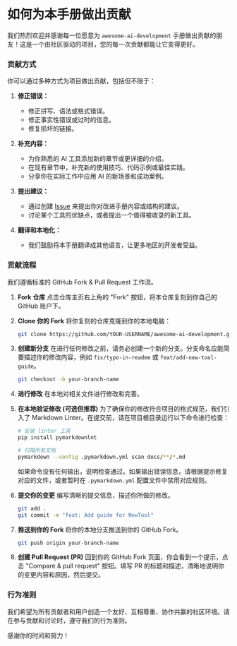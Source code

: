 # 如何为本手册做出贡献

我们热烈欢迎并感谢每一位愿意为 `awesome-ai-development` 手册做出贡献的朋友！这是一个由社区驱动的项目，您的每一次贡献都能让它变得更好。

### 贡献方式

你可以通过多种方式为项目做出贡献，包括但不限于：

1.  **修正错误：**
    *   修正拼写、语法或格式错误。
    *   修正事实性错误或过时的信息。
    *   修复损坏的链接。

2.  **补充内容：**
    *   为你熟悉的 AI 工具添加新的章节或更详细的介绍。
    *   在现有章节中，补充新的使用技巧、代码示例或最佳实践。
    *   分享你在实际工作中应用 AI 的新场景和成功案例。

3.  **提出建议：**
    *   通过创建 [Issue](https://github.com/your-username/awesome-ai-development/issues) 来提出你对改进手册内容或结构的建议。
    *   讨论某个工具的优缺点，或者提出一个值得被收录的新工具。

4.  **翻译和本地化：**
    *   我们鼓励将本手册翻译成其他语言，让更多地区的开发者受益。

### 贡献流程

我们遵循标准的 GitHub Fork & Pull Request 工作流。

1.  **Fork 仓库**
    点击仓库主页右上角的 "Fork" 按钮，将本仓库复刻到你自己的 GitHub 账户下。

2.  **Clone 你的 Fork**
    将你复刻的仓库克隆到你的本地电脑：
    ```bash
    git clone https://github.com/YOUR-USERNAME/awesome-ai-development.git
    ```

3.  **创建新分支**
    在进行任何修改之前，请务必创建一个新的分支。分支命名应能简要描述你的修改内容，例如 `fix/typo-in-readme` 或 `feat/add-new-tool-guide`。
    ```bash
    git checkout -b your-branch-name
    ```

4.  **进行修改**
    在本地对相关文件进行修改和完善。

5.  **在本地验证修改 (可选但推荐)**
    为了确保你的修改符合项目的格式规范，我们引入了 Markdown Linter。在提交前，请在项目根目录运行以下命令进行检查：
    ```bash
    # 安装 linter 工具
    pip install pymarkdownlnt

    # 扫描所有文档
    pymarkdown --config .pymarkdown.yml scan docs/**/*.md
    ```
    如果命令没有任何输出，说明检查通过。如果输出错误信息，请根据提示修复对应的文件，或者暂时在 `.pymarkdown.yml` 配置文件中禁用对应规则。

6.  **提交你的变更**
    编写清晰的提交信息，描述你所做的修改。
    ```bash
    git add .
    git commit -m "feat: Add guide for NewTool"
    ```

6.  **推送到你的 Fork**
    将你的本地分支推送到你的 GitHub Fork。
    ```bash
    git push origin your-branch-name
    ```

7.  **创建 Pull Request (PR)**
    回到你的 GitHub Fork 页面，你会看到一个提示，点击 "Compare & pull request" 按钮。填写 PR 的标题和描述，清晰地说明你的变更内容和原因，然后提交。

### 行为准则

我们希望为所有贡献者和用户创造一个友好、互相尊重、协作共赢的社区环境。请在参与贡献和讨论时，遵守我们的行为准则。

感谢你的时间和努力！